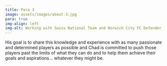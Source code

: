 ```yaml
---
title: Para 3
image: assets/images/about-3.jpg
para: true
img-align: left
img-alt: Working with Swiss National Team and Norwich City FC Defender, Timm Klose
---
```


His goal is to share this knowledge and experience with as many passionate and determined players as possible and Chad is committed to push those players past the limits of what they can do and to help them achieve their goals and aspirations… whatever they might be.

